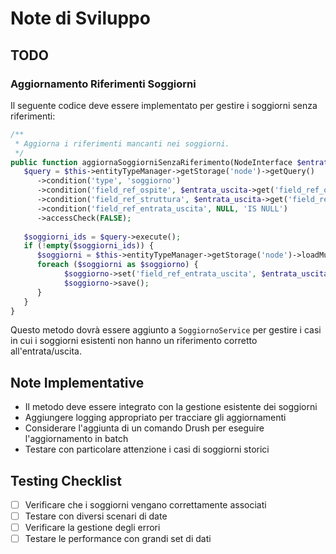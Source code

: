 # Note di Sviluppo

## TODO

### Aggiornamento Riferimenti Soggiorni
Il seguente codice deve essere implementato per gestire i soggiorni senza riferimenti:

```php
/**
 * Aggiorna i riferimenti mancanti nei soggiorni.
 */
public function aggiornaSoggiorniSenzaRiferimento(NodeInterface $entrata_uscita): void {
   $query = $this->entityTypeManager->getStorage('node')->getQuery()
      ->condition('type', 'soggiorno')
      ->condition('field_ref_ospite', $entrata_uscita->get('field_ref_ospite')->target_id)
      ->condition('field_ref_struttura', $entrata_uscita->get('field_ref_struttura')->target_id)
      ->condition('field_ref_entrata_uscita', NULL, 'IS NULL')
      ->accessCheck(FALSE);
   
   $soggiorni_ids = $query->execute();
   if (!empty($soggiorni_ids)) {
      $soggiorni = $this->entityTypeManager->getStorage('node')->loadMultiple($soggiorni_ids);
      foreach ($soggiorni as $soggiorno) {
            $soggiorno->set('field_ref_entrata_uscita', $entrata_uscita);
            $soggiorno->save();
      }
   }
}
```

Questo metodo dovrà essere aggiunto a `SoggiornoService` per gestire i casi in cui i soggiorni esistenti non hanno un riferimento corretto all'entrata/uscita.

## Note Implementative
- Il metodo deve essere integrato con la gestione esistente dei soggiorni
- Aggiungere logging appropriato per tracciare gli aggiornamenti
- Considerare l'aggiunta di un comando Drush per eseguire l'aggiornamento in batch
- Testare con particolare attenzione i casi di soggiorni storici

## Testing Checklist
- [ ] Verificare che i soggiorni vengano correttamente associati
- [ ] Testare con diversi scenari di date
- [ ] Verificare la gestione degli errori
- [ ] Testare le performance con grandi set di dati 